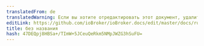 ```yaml
---
translatedFrom: de
translatedWarning: Если вы хотите отредактировать этот документ, удалите поле «translationFrom», в противном случае этот документ будет снова автоматически переведен
editLink: https://github.com/ioBroker/ioBroker.docs/edit/master/docs/ru/faq/basic.md
title: без названия
hash: 47DEQpj8HBSa+/TImW+5JCeuQeRkm5NMpJWZG3hSuFU=
---
```

